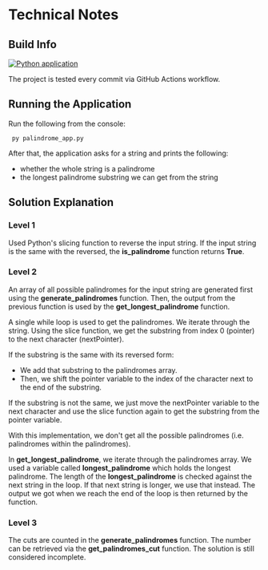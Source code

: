 # Technical Notes
## Build Info
[![Python application](https://github.com/meljean-legaspi/Zigzag-Gengo-Senior-Software-Engineer/actions/workflows/python-app.yml/badge.svg)](https://github.com/meljean-legaspi/Zigzag-Gengo-Senior-Software-Engineer/actions/workflows/python-app.yml)

The project is tested every commit via GitHub Actions workflow.

## Running the Application
Run the following from the console:

     py palindrome_app.py

After that, the application asks for a string and prints the following:
- whether the whole string is a palindrome
- the longest palindrome substring we can get from the string

## Solution Explanation
### Level 1
Used Python's slicing function to reverse the input string. If the input string is the same with the reversed, the **is_palindrome** function returns **True**.

### Level 2
An array of all possible palindromes for the input string are generated first using the **generate_palindromes** function. Then, the output from the previous function is used by the **get_longest_palindrome** function.

A single while loop is used to get the palindromes. We iterate through the string. Using the slice function, we get the substring from index 0 (pointer) to the next character (nextPointer).

If the substring is the same with its reversed form:
- We add that substring to the palindromes array.
- Then, we shift the pointer variable to the index of the character next to the end of the substring.

If the substring is not the same, we just move the nextPointer variable to the next character and use the slice function again to get the substring from the pointer variable.

With this implementation, we don't get all the possible palindromes (i.e. palindromes within the palindromes).

In **get_longest_palindrome**, we iterate through the palindromes array. We used a variable called **longest_palindrome** which holds the longest palindrome. The length of the **longest_palindrome** is checked against the next string in the loop. If that next string is longer, we use that instead. The output we got when we reach the end of the loop is then returned by the function.

### Level 3
The cuts are counted in the **generate_palindromes** function. The number can be retrieved via the **get_palindromes_cut** function. The solution is still considered incomplete.